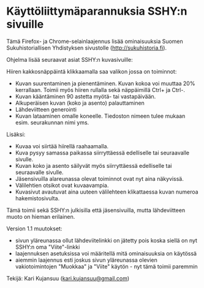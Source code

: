 <h1>Käyttöliittymäparannuksia SSHY:n sivuille</h1>

Tämä Firefox- ja Chrome-selainlaajennus lisää ominaisuuksia Suomen Sukuhistoriallisen Yhdistyksen sivustolle (http://sukuhistoria.fi).

Ohjelma lisää seuraavat asiat SSHY:n kuvasivuille:

Hiiren kakkosnäppäintä klikkaamalla saa valikon jossa on toiminnot:

- Kuvan suurentaminen ja pienentäminen. Kuvan kokoa voi muuttaa 20% kerrallaan. Toimii myös hiiren rullalla sekä näppäimillä Ctrl+ ja Ctrl-.
- Kuvan kääntäminen 90 astetta myötä- tai vastapäivään.
- Alkuperäisen kuvan (koko ja asento) palauttaminen
- Lähdeviitteen generointi
- Kuvan lataaminen omalle koneelle. Tiedoston nimeen tulee mukaan esim. seurakunnan nimi yms.

Lisäksi:
- Kuvaa voi siirtää hiirellä raahaamalla.
- Kuva pysyy samassa paikassa siirryttäessä edelliselle tai seuraavalle sivulle.
- Kuvan koko ja asento säilyvät myös siirryttäessä edelliselle tai seuraavalle sivulle.
- Jäsensivuilla alareunassa olevat toiminnot ovat nyt aina näkyvissä.
- Välilehtien otsikot ovat kuvaavampia.
- Kuvasivut avautuvat aina uuteen välilehteen klikattaessa kuvan numeroa hakemistosivulta.

Tämä toimii sekä SSHY:n julkisilla että jäsensivuilla, mutta lähdeviitteen muoto on hieman erilainen.

Version 1.1 muutokset:
- sivun yläreunassa ollut lähdeviitelinkki on jätetty pois koska siellä on nyt SSHY:n oma "Viite"-linkki
- laajennuksen asetuksissa voi määritellä mitä ominaisuuksia on käytössä
- aiemmin laajennus esti joskus sivun yläreunassa olevien vakiotoimintojen "Muokkaa" ja "Viite" käytön - nyt tämä toimii paremmin

Tekijä: Kari Kujansuu (kari.kujansuu@gmail.com)

